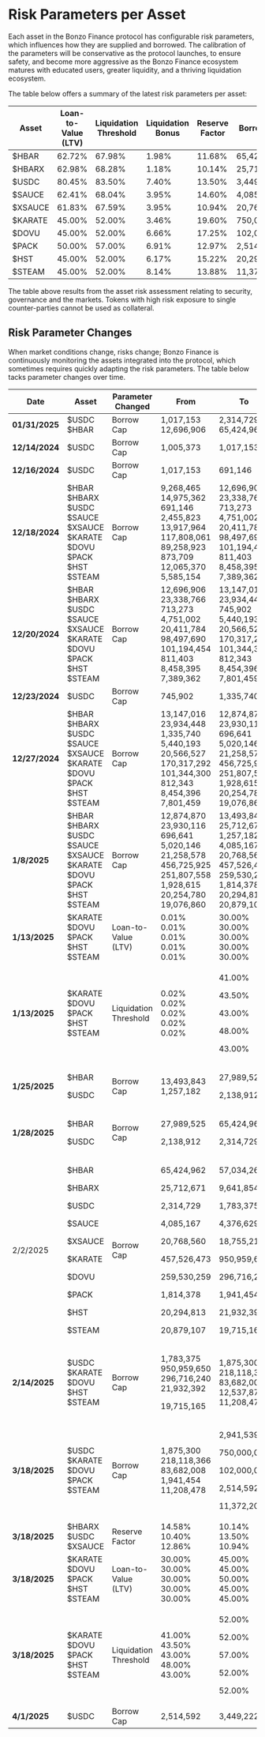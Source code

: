 # Risk Parameters per Asset

Each asset in the Bonzo Finance protocol has configurable risk parameters, which influences how they are supplied and borrowed. The calibration of the parameters will be conservative as the protocol launches, to ensure safety, and become more aggressive as the Bonzo Finance ecosystem matures with educated users, greater liquidity, and a thriving liquidation ecosystem.

The table below offers a summary of the latest risk parameters per asset:

<table><thead><tr><th width="122">Asset</th><th width="144">Loan-to-Value (LTV)</th><th width="125">Liquidation Threshold</th><th width="123">Liquidation Bonus</th><th width="107">Reserve Factor</th><th>Borrow Cap</th></tr></thead><tbody><tr><td>$HBAR</td><td>62.72%</td><td>67.98%</td><td>1.98%</td><td>11.68%</td><td>65,424,962</td></tr><tr><td>$HBARX</td><td>62.98%</td><td>68.28%</td><td>1.18%</td><td>10.14%</td><td>25,712,671</td></tr><tr><td>$USDC</td><td>80.45%</td><td>83.50%</td><td>7.40%</td><td>13.50%</td><td>3,449,222</td></tr><tr><td>$SAUCE</td><td>62.41%</td><td>68.04%</td><td>3.95%</td><td>14.60%</td><td>4,085,167</td></tr><tr><td>$XSAUCE</td><td>61.83%</td><td>67.59%</td><td>3.95%</td><td>10.94%</td><td>20,768,560</td></tr><tr><td>$KARATE</td><td>45.00%</td><td>52.00%</td><td>3.46%</td><td>19.60%</td><td>750,000,000</td></tr><tr><td>$DOVU</td><td>45.00%</td><td>52.00%</td><td>6.66%</td><td>17.25%</td><td>102,000,000</td></tr><tr><td>$PACK</td><td>50.00%</td><td>57.00%</td><td>6.91%</td><td>12.97%</td><td>2,514,592</td></tr><tr><td>$HST</td><td>45.00%</td><td>52.00%</td><td>6.17%</td><td>15.22%</td><td>20,294,813</td></tr><tr><td>$STEAM</td><td>45.00%</td><td>52.00%</td><td>8.14%</td><td>13.88%</td><td>11,372,200</td></tr></tbody></table>

The table above results from the asset risk assessment relating to security, governance and the markets. Tokens with high risk exposure to single counter-parties cannot be used as collateral.

## Risk Parameter Changes

When market conditions change, risks change; Bonzo Finance is continuously monitoring the assets integrated into the protocol, which sometimes requires quickly adapting the risk parameters. The table below tacks parameter changes over time.

<table><thead><tr><th width="141">Date</th><th width="113">Asset</th><th width="194">Parameter Changed</th><th>From</th><th>To</th></tr></thead><tbody><tr><td><strong>01/31/2025</strong></td><td>$USDC<br>$HBAR</td><td>Borrow Cap</td><td>1,017,153<br>12,696,906 </td><td>2,314,729<br>65,424,962</td></tr><tr><td><strong>12/14/2024</strong></td><td>$USDC</td><td>Borrow Cap</td><td>1,005,373</td><td>1,017,153</td></tr><tr><td><strong>12/16/2024</strong></td><td>$USDC</td><td>Borrow Cap</td><td>1,017,153</td><td>691,146</td></tr><tr><td><strong>12/18/2024</strong></td><td>$HBAR<br>$HBARX<br>$USDC<br>$SAUCE<br>$XSAUCE<br>$KARATE<br>$DOVU<br>$PACK<br>$HST<br>$STEAM</td><td>Borrow Cap</td><td>9,268,465 14,975,362 691,146 2,455,823 13,917,964 117,808,061 89,258,923 873,709 12,065,370 5,585,154</td><td>12,696,906 23,338,766 713,273 4,751,002 20,411,784 98,497,690 101,194,454 811,403 8,458,395 7,389,362</td></tr><tr><td><strong>12/20/2024</strong></td><td>$HBAR<br>$HBARX<br>$USDC<br>$SAUCE<br>$XSAUCE<br>$KARATE<br>$DOVU<br>$PACK<br>$HST<br>$STEAM</td><td>Borrow Cap</td><td>12,696,906 23,338,766 713,273 4,751,002 20,411,784 98,497,690 101,194,454 811,403 8,458,395 7,389,362</td><td>13,147,016 23,934,448 745,902 5,440,193 20,566,527 170,317,292 101,344,300 812,343 8,454,396 7,801,459</td></tr><tr><td><strong>12/23/2024</strong></td><td>$USDC</td><td>Borrow Cap</td><td>745,902</td><td>1,335,740</td></tr><tr><td><strong>12/27/2024</strong></td><td>$HBAR<br>$HBARX<br>$USDC<br>$SAUCE<br>$XSAUCE<br>$KARATE<br>$DOVU<br>$PACK<br>$HST<br>$STEAM</td><td>Borrow Cap</td><td>13,147,016 23,934,448 1,335,740 5,440,193 20,566,527 170,317,292 101,344,300 812,343 8,454,396 7,801,459</td><td>12,874,870 23,930,116 696,641 5,020,146 21,258,578 456,725,925 251,807,558 1,928,615 20,254,780 19,076,860</td></tr><tr><td><strong>1/8/2025</strong></td><td>$HBAR<br>$HBARX<br>$USDC<br>$SAUCE<br>$XSAUCE<br>$KARATE<br>$DOVU<br>$PACK<br>$HST<br>$STEAM</td><td>Borrow Cap</td><td>12,874,870 23,930,116 696,641 5,020,146 21,258,578 456,725,925 251,807,558 1,928,615 20,254,780 19,076,860</td><td>13,493,843 25,712,671 1,257,182 4,085,167 20,768,560 457,526,473 259,530,259 1,814,378 20,294,813 20,879,107</td></tr><tr><td><strong>1/13/2025</strong></td><td>$KARATE<br>$DOVU<br>$PACK<br>$HST<br>$STEAM</td><td>Loan-to-Value (LTV)</td><td>0.01%<br>0.01% <br>0.01% <br>0.01% <br>0.01%</td><td>30.00% 30.00% 30.00% 30.00% 30.00%</td></tr><tr><td><strong>1/13/2025</strong></td><td>$KARATE<br>$DOVU<br>$PACK<br>$HST<br>$STEAM</td><td>Liquidation Threshold</td><td>0.02%<br>0.02%<br>0.02%<br>0.02%<br>0.02%</td><td><p>41.00% </p><p>43.50%</p><p>43.00%</p><p>48.00%</p><p>43.00%</p></td></tr><tr><td><strong>1/25/2025</strong></td><td><p>$HBAR</p><p>$USDC</p></td><td>Borrow Cap</td><td>13,493,843 1,257,182</td><td><p>27,989,525</p><p>2,138,912</p></td></tr><tr><td><strong>1/28/2025</strong></td><td><p>$HBAR</p><p>$USDC</p></td><td>Borrow Cap</td><td><p>27,989,525</p><p>2,138,912</p></td><td><p>65,424,962</p><p>2,314,729</p></td></tr><tr><td>2/2/2025</td><td><p>$HBAR</p><p>$HBARX</p><p>$USDC</p><p>$SAUCE</p><p>$XSAUCE</p><p>$KARATE</p><p>$DOVU</p><p>$PACK</p><p>$HST</p><p>$STEAM</p></td><td>Borrow Cap</td><td><p>65,424,962</p><p>25,712,671</p><p>2,314,729</p><p>4,085,167</p><p>20,768,560</p><p>457,526,473</p><p>259,530,259</p><p>1,814,378</p><p>20,294,813</p><p>20,879,107</p></td><td><p>57,034,268</p><p>9,641,854</p><p>1,783,375</p><p>4,376,629</p><p>18,755,218</p><p>950,959,650</p><p>296,716,240</p><p>1,941,454</p><p>21,932,392</p><p>19,715,165</p></td></tr><tr><td><strong>2/14/2025</strong></td><td>$USDC<br>$KARATE<br>$DOVU<br>$HST<br>$STEAM</td><td>Borrow Cap</td><td><p>1,783,375<br>950,959,650<br>296,716,240<br>21,932,392</p><p>19,715,165</p></td><td>1,875,300<br>218,118,366<br>83,682,008<br>12,537,875<br>11,208,478</td></tr><tr><td><strong>3/18/2025</strong></td><td>$USDC<br>$KARATE<br>$DOVU<br>$PACK<br>$STEAM</td><td>Borrow Cap</td><td>1,875,300<br>218,118,366<br>83,682,008<br>1,941,454<br>11,208,478</td><td><p>2,941,539</p><p>750,000,000</p><p>102,000,000</p><p>2,514,592</p><p>11,372,200</p></td></tr><tr><td><strong>3/18/2025</strong></td><td>$HBARX<br>$USDC<br>$XSAUCE</td><td>Reserve Factor</td><td>14.58%<br>10.40%<br>12.86%</td><td>10.14%<br>13.50%<br>10.94%</td></tr><tr><td><strong>3/18/2025</strong></td><td>$KARATE<br>$DOVU<br>$PACK<br>$HST<br>$STEAM</td><td>Loan-to-Value (LTV)</td><td>30.00%<br>30.00%<br>30.00%<br>30.00%<br>30.00%</td><td>45.00%<br>45.00%<br>50.00%<br>45.00%<br>45.00%</td></tr><tr><td><strong>3/18/2025</strong></td><td>$KARATE<br>$DOVU<br>$PACK<br>$HST<br>$STEAM</td><td>Liquidation Threshold</td><td>41.00%<br>43.50%<br>43.00%<br>48.00%<br>43.00%</td><td><p>52.00%</p><p>52.00%</p><p>57.00%</p><p>52.00%</p><p>52.00%</p></td></tr><tr><td><strong>4/1/2025</strong></td><td>$USDC</td><td>Borrow Cap</td><td>2,514,592</td><td>3,449,222</td></tr></tbody></table>
